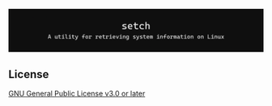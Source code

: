 ![setch banner](/assets/images/banner.png)

## License

[GNU General Public License v3.0 or later](https://github.com/mentiferous/setch/blob/main/LICENSE)
